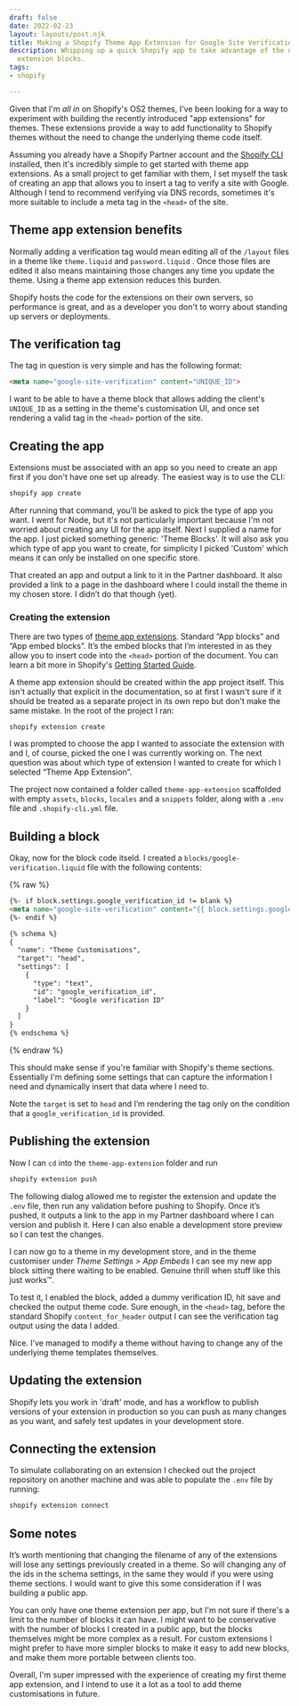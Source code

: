 ```yaml
---
draft: false
date: 2022-02-23
layout: layouts/post.njk
title: Making a Shopify Theme App Extension for Google Site Verification
description: Whipping up a quick Shopify app to take advantage of the new app theme
  extension blocks.
tags:
- shopify

---
```

Given that I'm _all in_ on Shopify's OS2 themes, I've been looking for a way to experiment with building the recently introduced "app extensions" for themes. These extensions provide a way to add functionality to Shopify themes without the need to change the underlying theme code itself.

Assuming you already have a Shopify Partner account and the [Shopify CLI](https://shopify.dev/apps/tools/cli) installed, then it's incredibly simple to get started with theme app extensions. As a small project to get familiar with them, I set myself the task of creating an app that allows you to insert a tag to verify a site with Google. Although I tend to recommend verifying via DNS records, sometimes it's more suitable to include a meta tag in the `<head>` of the site. 

## Theme app extension benefits

Normally adding a verification tag would mean editing all of the `/layout` files in a theme like `theme.liquid` and `password.liquid` . Once those files are edited it also means maintaining those changes any time you update the theme. Using a theme app extension reduces this burden. 

Shopify hosts the code for the extensions on their own servers, so performance is great, and as a developer you don't to worry about standing up servers or deployments.

## The verification tag

The tag in question is very simple and has the following format:

```html
<meta name="google-site-verification" content="UNIQUE_ID">
```

I want to be able to have a theme block that allows adding the client's `UNIQUE_ID` as a setting in the theme's customisation UI, and once set rendering a valid tag in the `<head>` portion of the site.

## Creating the app

Extensions must be associated with an app so you need to create an app first if you don't have one set up already. The easiest way is to use the CLI:

```bash
shopify app create
```

After running that command, you'll be asked to pick the type of app you want. I went for Node, but it's not particularly important because I'm not worried about creating any UI for the app itself. Next I supplied a name for the app. I just picked something generic: 'Theme Blocks'. It will also ask you which type of app you want to create, for simplicity I picked 'Custom' which means it can only be installed on one specific store.

That created an app and output a link to it in the Partner dashboard. It also provided a link to a page in the dashboard where I could install the theme in my chosen store. I didn’t do that though (yet).

### Creating the extension

There are two types of [theme app extensions](https://shopify.dev/apps/online-store/theme-app-extensions/extensions-framework). Standard “App blocks” and “App embed blocks”. It’s the embed blocks that I’m interested in as they allow you to insert code into the `<head>` portion of the document. You can learn a bit more in Shopify's [Getting Started Guide](https://shopify.dev/apps/online-store/theme-app-extensions/getting-started). 

A theme app extension should be created within the app project itself. This isn't actually that explicit in the documentation, so at first I wasn't sure if it should be treated as a separate project in its own repo but don't make the same mistake. In the root of the project I ran:

    shopify extension create

I was prompted to choose the app I wanted to associate the extension with and I, of course, picked the one I was currently working on. The next question was about which type of extension I wanted to create for which I selected “Theme App Extension”.

The project now contained a folder called `theme-app-extension` scaffolded with empty `assets`, `blocks`, `locales` and a `snippets` folder, along with a `.env` file and `.shopify-cli.yml` file.

## Building a block

Okay, now for the block code itseld. I created a `blocks/google-verification.liquid` file with the following contents:

{% raw %}

```html
{%- if block.settings.google_verification_id != blank %}
<meta name="google-site-verification" content="{{ block.settings.google_verification_id }}">
{%- endif %}

{% schema %}
{
  "name": "Theme Customisations",
  "target": "head",
  "settings": [
    {
      "type": "text",
      "id": "google_verification_id",
      "label": "Google verification ID"
    }
  ]
}
{% endschema %}
```

{% endraw %}

This should make sense if you're familiar with Shopify's theme sections. Essentially I'm defining some settings that can capture the information I need and dynamically insert that data where I need to.

Note the `target` is set to `head` and I’m rendering the tag only on the condition that a `google_verification_id` is provided.

## Publishing the extension

Now I can `cd` into the `theme-app-extension` folder and run

```bash
shopify extension push
```

The following dialog allowed me to register the extension and update the `.env` file, then run any validation before pushing to Shopify. Once it’s pushed, it outputs a link to the app in my Partner dashboard where I can version and publish it. Here I can also enable a development store preview so I can test the changes.

I can now go to a theme in my development store, and in the theme customiser under _Theme Settings > App Embeds_ I can see my new app block sitting there waiting to be enabled. Genuine thrill when stuff like this just works™.

To test it, I enabled the block, added a dummy verification ID, hit save and checked the output theme code. Sure enough, in the `<head>` tag, before the standard Shopify `content_for_header` output I can see the verification tag output using the data I added.

Nice. I’ve managed to modify a theme without having to change any of the underlying theme templates themselves.

## Updating the extension

Shopify lets you work in 'draft' mode, and has a workflow to publish versions of your extension in production so you can push as many changes as you want, and safely test updates in your development store.

## Connecting the extension

To simulate collaborating on an extension I checked out the project repository on another machine and was able to populate the `.env` file by running:

```bash
shopify extension connect
```

## Some notes

It’s worth mentioning that changing the filename of any of the extensions will lose any settings previously created in a theme. So will changing any of the ids in the schema settings, in the same they would if you were using theme sections. I would want to give this some consideration if I was building a public app.

You can only have one theme extension per app, but I'm not sure if there's a limit to the number of blocks it can have. I might want to be conservative with the number of blocks I created in a public app, but the blocks themselves might be more complex as a result. For custom extensions I might prefer to have more simpler blocks to make it easy to add new blocks, and make them more portable between clients too.

Overall, I'm super impressed with the experience of creating my first theme app extension, and I intend to use it a lot as a tool to add theme customisations in future.